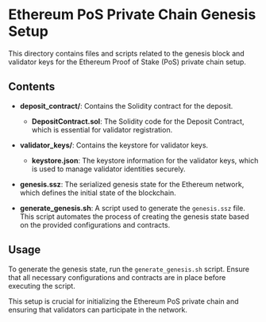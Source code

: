 # Ethereum PoS Private Chain Genesis Setup

This directory contains files and scripts related to the genesis block and validator keys for the Ethereum Proof of Stake (PoS) private chain setup.

## Contents

- **deposit_contract/**: Contains the Solidity contract for the deposit.
  - **DepositContract.sol**: The Solidity code for the Deposit Contract, which is essential for validator registration.

- **validator_keys/**: Contains the keystore for validator keys.
  - **keystore.json**: The keystore information for the validator keys, which is used to manage validator identities securely.

- **genesis.ssz**: The serialized genesis state for the Ethereum network, which defines the initial state of the blockchain.

- **generate_genesis.sh**: A script used to generate the `genesis.ssz` file. This script automates the process of creating the genesis state based on the provided configurations and contracts.

## Usage

To generate the genesis state, run the `generate_genesis.sh` script. Ensure that all necessary configurations and contracts are in place before executing the script.

This setup is crucial for initializing the Ethereum PoS private chain and ensuring that validators can participate in the network.